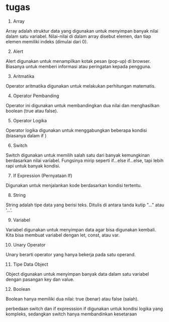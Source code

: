 # tugas
1. Array

Array adalah struktur data yang digunakan untuk menyimpan banyak nilai dalam satu variabel.
Nilai-nilai di dalam array disebut elemen, dan tiap elemen memiliki indeks (dimulai dari 0).

2. Alert

Alert digunakan untuk menampilkan kotak pesan (pop-up) di browser.
Biasanya untuk memberi informasi atau peringatan kepada pengguna.

3. Aritmatika

Operator aritmatika digunakan untuk melakukan perhitungan matematis.

4. Operator Pembanding

Operator ini digunakan untuk membandingkan dua nilai dan menghasilkan boolean (true atau false).

5. Operator Logika

Operator logika digunakan untuk menggabungkan beberapa kondisi (biasanya dalam if )

6. Switch

Switch digunakan untuk memilih salah satu dari banyak kemungkinan berdasarkan nilai variabel.
Fungsinya mirip seperti if...else if...else, tapi lebih rapi untuk banyak kondisi.

7. If Expression (Pernyataan If)

Digunakan untuk menjalankan kode berdasarkan kondisi tertentu.

8. String

String adalah tipe data yang berisi teks.
Ditulis di antara tanda kutip "..." atau '...'.

9. Variabel

Variabel digunakan untuk menyimpan data agar bisa digunakan kembali.
Kita bisa membuat variabel dengan let, const, atau var.

10. Unary Operator

Unary berarti operator yang hanya bekerja pada satu operand.

11. Tipe Data Object

Object digunakan untuk menyimpan banyak data dalam satu variabel dengan pasangan key dan value.

12. Boolean

Boolean hanya memiliki dua nilai:
true (benar) atau false (salah).


perbedaan switch dan if expresssion
if digunakan untuk kondisi logika yang kompleks, sedangkan switch hanya membandinkan kesetaraan
